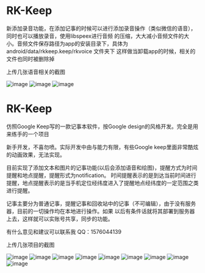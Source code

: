 # RK-Keep
  新添加录音功能，在添加记事的时候可以进行添加录音操作（类似微信的语音），同时也可以播放录音，使用libspeex进行音频
的压缩，大大减小音频文件的大小。音频文件保存路径为app的安装目录下，具体为android/data/rkkeep.keep/rkvoice 文件夹下
这样做当卸载app的时候，相关的文件也同时被删除掉

  上传几张语音相关的截图
  
![image](https://github.com/hzl123456/RK-Keep/tree/master/photo/Screenshot_2016-05-12-19-06-42.png)
![image](https://github.com/hzl123456/RK-Keep/tree/master/photo/Screenshot_2016-05-12-19-06-37.png)
![image](https://github.com/hzl123456/RK-Keep/tree/master/photo/Screenshot_2016-05-12-19-06-18.png)

# RK-Keep
  仿照Google Keep写的一款记事本软件，按Google design的风格开发。完全是用来练手的一个项目

  新手开发，不喜勿喷。实际开发中由与能力有限，有些Google keep里面非常酷炫的动画效果，无法实现。 

  目前实现了添加文本和图片的记事功能(以后会添加语音和绘图)，提醒方式为时间提醒和地点提醒，提醒形式为notification。
时间提醒表示的是到达当前时间进行提醒，地点提醒表示的是当手机定位经纬度进入了提醒地点经纬度的一定范围之类进行提醒。

  记事主要分为普通记事，提醒记事和回收站中的记事（不可编辑），由于没有服务器，目前的一切操作均在本地进行操作。如果
以后有条件话就将其部署到服务器上去，这样就可以实账号共享，同步的功能。

  有什么意见和建议可以联系我
  QQ：1576044139
  
  上传几张项目的截图

![image](https://github.com/hzl123456/RK-Keep/blob/master/photo/Screenshot_2016-05-11-13-54-52.png)
![image](https://github.com/hzl123456/RK-Keep/blob/master/photo/Screenshot_2016-05-11-13-55-28.png)
![image](https://github.com/hzl123456/RK-Keep/blob/master/photo/Screenshot_2016-05-11-13-55-51.png)
![image](https://github.com/hzl123456/RK-Keep/blob/master/photo/Screenshot_2016-05-11-13-56-06.png)
![image](https://github.com/hzl123456/RK-Keep/blob/master/photo/Screenshot_2016-05-11-13-54-04.png)
![image](https://github.com/hzl123456/RK-Keep/blob/master/photo/Screenshot_2016-05-11-13-54-23.png)
![image](https://github.com/hzl123456/RK-Keep/blob/master/photo/Screenshot_2016-05-11-13-54-29.png)
![image](https://github.com/hzl123456/RK-Keep/blob/master/photo/Screenshot_2016-05-11-13-56-12.png)
![image](https://github.com/hzl123456/RK-Keep/blob/master/photo/Screenshot_2016-05-11-13-54-45.png)

